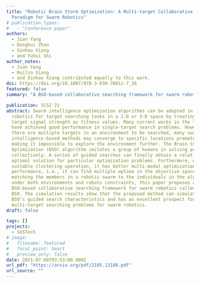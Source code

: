 ```yaml
---
title: "Robotic Brain Storm Optimization: A Multi-target Collaborative Searching
  Paradigm for Swarm Robotics"
# publication_types:
#   - "Conference paper"
authors:
  - Jian Yang
  - Donghui Zhao
  - Xinhao Xiang
  - and Yuhui Shi
author_notes:
  - Jian Yang
  - Ruilin Xiong
  - and Xinhao Xiang contributed equally to this work.
doi: https://doi.org/10.1007/978-3-030-78811-7_16
featured: false
summary: "A BSO-based collaborative searching framework for swarm robotics."

publication: ICSI'21
abstract: Swarm intelligence optimization algorithms can be adopted in swarm
  robotics for target searching tasks in a 2-D or 3-D space by treating the
  target signal strength as fitness values. Many current works in the literature
  have achieved good performance in single-target search problems. However, when
  there are multiple targets in an environment to be searched, many swarm
  intelligence-based methods may converge to specific locations prematurely,
  making it impossible to explore the environment further. The Brain Storm
  Optimization (BSO) algorithm imitates a group of humans in solving problems
  collectively. A series of guided searches can finally obtain a relatively
  optimal solution for particular optimization problems. Furthermore, with a
  suitable clustering operation, it has better multi-modal optimization
  performance, i.e., it can find multiple optima in the objective space. By
  matching the members in a robotic swarm to the individuals in the algorithm
  under both environments and robots constraints, this paper proposes a
  BSO-based collaborative searching framework for swarm robotics called Robotic
  BSO. The simulation results show that the proposed method can simulate the
  BSO’s guided search characteristics and has an excellent prospect for
  multi-target searching problems for swarm robotics.
draft: false

tags: []
projects:
  - SUSTech
# image:
#   filename: featured
#   focal_point: Smart
#   preview_only: false
date: 2021-07-08T03:53:00.000Z
url_pdf: "https://arxiv.org/pdf/2105.13108.pdf"
url_source: ""
---
```


